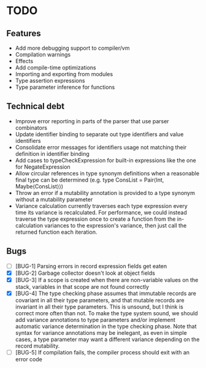 # TODO

## Features
 - Add more debugging support to compiler/vm
 - Compilation warnings
 - Effects
 - Add compile-time optimizations
 - Importing and exporting from modules
 - Type assertion expressions
 - Type parameter inference for functions

## Technical debt
 - Improve error reporting in parts of the parser that use parser combinators
 - Update identifier binding to separate out type identifiers and value identifiers
 - Consolidate error messages for identifiers usage not matching their definition in identifier binding
 - Add cases to typeCheckExpression for built-in expressions like the one for NegateExpression
 - Allow circular references in type synonym definitions when a reasonable final type can be determined (e.g. type ConsList = Pair⟨Int, Maybe⟨ConsList⟩⟩)
 - Throw an error if a mutability annotation is provided to a type synonym without a mutability parameter
 - Variance calculation currently traverses each type expression every time its variance is recalculated. For performance, we could instead traverse the type expression once to create a function from the in-calculation variances to the expression's variance, then just call the returned function each iteration.

## Bugs
 - [ ] [BUG-1] Parsing errors in record expression fields get eaten
 - [X] [BUG-2] Garbage collector doesn't look at object fields
 - [X] [BUG-3] If a scope is created when there are non-variable values on the stack, variables in that scope are not found correctly
 - [X] [BUG-4] The type checking phase assumes that immutable records are covariant in all their type parameters, and that mutable records are invariant in all their type parameters. This is unsound, but I think is correct more often than not. To make the type system sound, we should add variance annotations to type parameters and/or implement automatic variance determination in the type checking phase. Note that syntax for variance annotations may be inelegant, as even in simple cases, a type parameter may want a different variance depending on the record mutability.
 - [ ] [BUG-5] If compilation fails, the compiler process should exit with an error code